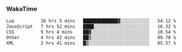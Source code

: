 ### WakaTime

<!--START_SECTION:waka-->

```txt
Lua          26 hrs 5 mins   █████████████▓░░░░░░░░░░░   54.12 %
JavaScript   7 hrs 52 mins   ████░░░░░░░░░░░░░░░░░░░░░   16.32 %
CSS          5 hrs 4 mins    ██▓░░░░░░░░░░░░░░░░░░░░░░   10.54 %
Other        4 hrs 42 mins   ██▒░░░░░░░░░░░░░░░░░░░░░░   09.78 %
XML          2 hrs 41 mins   █▒░░░░░░░░░░░░░░░░░░░░░░░   05.57 %
```

<!--END_SECTION:waka-->
